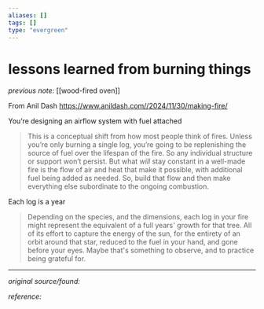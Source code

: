 ```yaml
---
aliases: []
tags: []
type: "evergreen"
---
```


# lessons learned from burning things

_previous note:_ [[wood-fired oven]]

From Anil Dash <https://www.anildash.com//2024/11/30/making-fire/>

You’re designing an airflow system with fuel attached

> This is a conceptual shift from how most people think of fires. Unless you’re only burning a single log, you’re going to be replenishing the source of fuel over the lifespan of the fire. So any individual structure or support won’t persist. But what *will* stay constant in a well-made fire is the flow of air and heat that make it possible, with additional fuel being added as needed. So, build that flow and then make everything else subordinate to the ongoing combustion.


Each log is a year

> 	Depending on the species, and the dimensions, each log in your fire might represent the equivalent of a full years' growth for that tree. All of its effort to capture the energy of the sun, for the entirety of an orbit around that star, reduced to the fuel in your hand, and gone before your eyes. Maybe that's something to observe, and to practice being grateful for.

---

_original source/found:_ 

_reference:_ 



